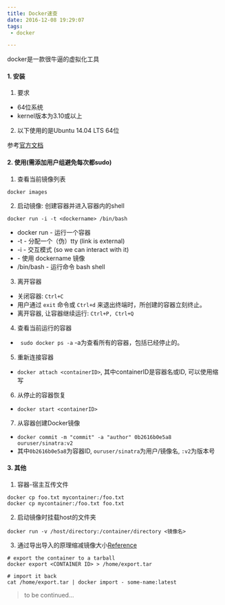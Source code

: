 ```yaml
---
title: Docker速查
date: 2016-12-08 19:29:07
tags: 
 - docker

---
```


docker是一款很牛逼的虚拟化工具

<!--more-->

#### 1. 安装

1. 要求
 - 64位系统
 - kernel版本为3.10或以上

2. 以下使用的是Ubuntu 14.04 LTS 64位

参考[官方文档](https://docs.docker.com/engine/installation/linux/ubuntulinux/)

#### 2. 使用(需添加用户组避免每次都sudo)

1. 查看当前镜像列表

 ```
 docker images
 ```

2. 启动镜像: 创建容器并进入容器内的shell

 ```
 docker run -i -t <dockername> /bin/bash
 ```
 - docker run - 运行一个容器
 - -t - 分配一个（伪）tty (link is external)
 - -i - 交互模式 (so we can interact with it)
 - <dockername> - 使用 dockername 镜像
 - /bin/bash - 运行命令 bash shell
  
<!--more-->

3. 离开容器
  - 关闭容器: `Ctrl+C`
  - 用户通过 `exit` 命令或 `Ctrl+d` 来退出终端时，所创建的容器立刻终止。
  - 离开容器, 让容器继续运行: ` Ctrl+P, Ctrl+Q `

4. 查看当前运行的容器
 - ` sudo docker ps -a` -a为查看所有的容器，包括已经停止的。

5. 重新连接容器
 - `docker attach <containerID>`, 其中containerID是容器名或ID, 可以使用缩写

6. 从停止的容器恢复
 - `docker start <containerID>`

7. 从容器创建Docker镜像
 - `docker commit -m "commit" -a "author" 0b2616b0e5a8 ouruser/sinatra:v2`
 - 其中`0b2616b0e5a8`为容器ID, `ouruser/sinatra`为用户/镜像名, `:v2`为版本号

#### 3. 其他
1. 容器-宿主互传文件

 ```
 docker cp foo.txt mycontainer:/foo.txt
 docker cp mycontainer:/foo.txt foo.txt
 ```

2. 启动镜像时挂载host的文件夹

 ```
 docker run -v /host/directory:/container/directory <镜像名>
 ```
 
3. 通过导出导入的原理缩减镜像大小[Reference](http://tuhrig.de/flatten-a-docker-container-or-image/)

 ```
 # export the container to a tarball
 docker export <CONTAINER ID> > /home/export.tar
 
 # import it back
 cat /home/export.tar | docker import - some-name:latest
 ```
 
> to be continued...